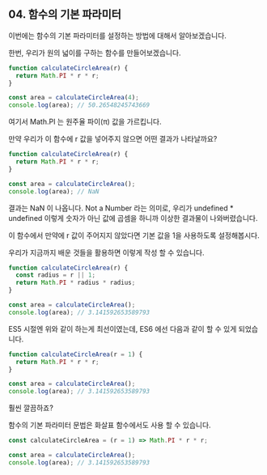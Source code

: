 ## 04. 함수의 기본 파라미터

이번에는 함수의 기본 파라미터를 설정하는 방법에 대해서 알아보겠습니다. 

한번, 우리가 원의 넓이를 구하는 함수를 만들어보겠습니다.

```javascript
function calculateCircleArea(r) {
  return Math.PI * r * r;
}

const area = calculateCircleArea(4);
console.log(area); // 50.26548245743669
```

여기서 Math.PI 는 원주율 파이(π) 값을 가르킵니다.

만약 우리가 이 함수에 r  값을 넣어주지 않으면 어떤 결과가 나타날까요?

```javascript
function calculateCircleArea(r) {
  return Math.PI * r * r;
}

const area = calculateCircleArea();
console.log(area); // NaN
```

결과는 NaN 이 나옵니다. Not a Number 라는 의미로, 우리가 undefined * undefined 이렇게 숫자가 아닌 값에 곱셈을 하니까 이상한 결과물이 나와버렸습니다.

이 함수에서 만약에 r 값이 주어지지 않았다면 기본 값을 1을 사용하도록 설정해봅시다.

우리가 지금까지 배운 것들을 활용하면 이렇게 작성 할 수 있습니다.

```javascript
function calculateCircleArea(r) {
  const radius = r || 1;
  return Math.PI * radius * radius;
}

const area = calculateCircleArea();
console.log(area); // 3.141592653589793
```

ES5 시절엔 위와 같이 하는게 최선이였는데, ES6 에선 다음과 같이 할 수 있게 되었습니다.

```javascript
function calculateCircleArea(r = 1) {
  return Math.PI * r * r;
}

const area = calculateCircleArea();
console.log(area); // 3.141592653589793
```

훨씬 깔끔하죠?

함수의 기본 파라미터 문법은 화살표 함수에서도 사용 할 수 있습니다.

```javascript
const calculateCircleArea = (r = 1) => Math.PI * r * r;

const area = calculateCircleArea();
console.log(area); // 3.141592653589793
```

